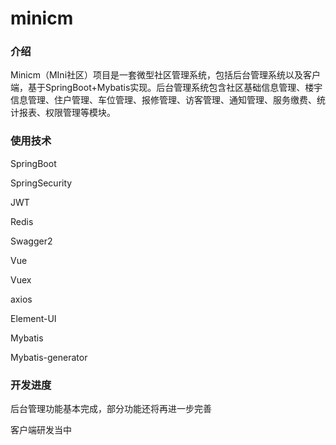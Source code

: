 # minicm

### 介绍

Minicm（MIni社区）项目是一套微型社区管理系统，包括后台管理系统以及客户端，基于SpringBoot+Mybatis实现。后台管理系统包含社区基础信息管理、楼宇信息管理、住户管理、车位管理、报修管理、访客管理、通知管理、服务缴费、统计报表、权限管理等模块。

### 使用技术

SpringBoot

SpringSecurity

JWT

Redis

Swagger2

Vue

Vuex

axios

Element-UI

Mybatis

Mybatis-generator

### 开发进度

后台管理功能基本完成，部分功能还将再进一步完善

客户端研发当中
